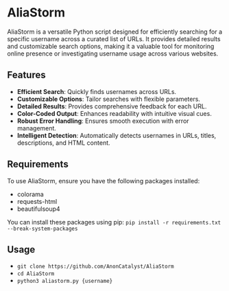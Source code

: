 # AliaStorm

AliaStorm is a versatile Python script designed for efficiently searching for a specific username across a curated list of URLs. It provides detailed results and customizable search options, making it a valuable tool for monitoring online presence or investigating username usage across various websites.

## Features

- **Efficient Search**: Quickly finds usernames across URLs.
- **Customizable Options**: Tailor searches with flexible parameters.
- **Detailed Results**: Provides comprehensive feedback for each URL.
- **Color-Coded Output**: Enhances readability with intuitive visual cues.
- **Robust Error Handling**: Ensures smooth execution with error management.
- **Intelligent Detection**: Automatically detects usernames in URLs, titles, descriptions, and HTML content.

## Requirements

To use AliaStorm, ensure you have the following packages installed:

- colorama
- requests-html
- beautifulsoup4

You can install these packages using pip: ``pip install -r requirements.txt --break-system-packages``

## Usage
- ``git clone https://github.com/AnonCatalyst/AliaStorm``
- ``cd AliaStorm``
- ``python3 aliastorm.py {username}``
